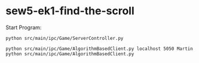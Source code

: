 # sew5-ek1-find-the-scroll

Start Program:

```
python src/main/ipc/Game/ServerController.py

python src/main/ipc/Game/AlgorithmBasedClient.py localhost 5050 Martin
python src/main/ipc/Game/AlgorithmBasedClient.py
```

